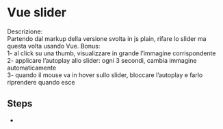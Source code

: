 Vue slider
===
Descrizione:<br>
Partendo dal markup della versione svolta in js plain, rifare lo slider ma questa volta usando Vue.
Bonus:<br>
1- al click su una thumb, visualizzare in grande l’immagine corrispondente<br>
2- applicare l’autoplay allo slider: ogni 3 secondi, cambia immagine automaticamente<br>
3- quando il mouse va in hover sullo slider, bloccare l’autoplay e farlo riprendere quando esce<br>

## Steps
- 
